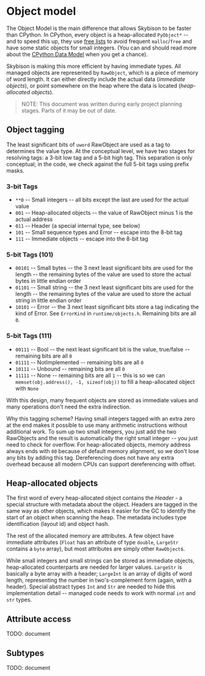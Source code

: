 # Object model

The Object Model is the main difference that allows Skybison to be faster than
CPython. In CPython, every object is a heap-allocated `PyObject*`  -- and to
speed this up, they use [free lists](https://en.wikipedia.org/wiki/Free_list)
to avoid frequent `malloc`/`free` and have some static objects for small integers.
(You can and should read more about the [CPython Data
Model](https://docs.python.org/3/reference/datamodel.html) when you get a
chance).

Skybison is making this more efficient by having immediate types. All managed
objects are represented by `RawObject`, which is  a piece of memory of word
length. It can either directly include the actual data (*immediate objects*),
or point somewhere on the heap where the data is located (*heap-allocated
objects*).

> NOTE: This document was written during early project planning stages. Parts
> of it may be out of date.

## Object tagging

The least significant bits of `uword` RawObject are used as a tag to determines
the value type. At the conceptual level, we have two stages for resolving tags:
a 3-bit low tag and a 5-bit high tag. This separation is only conceptual; in
the code, we check against the full 5-bit tags using prefix masks.

### 3-bit Tags

* `**0` -- Small integers -- all bits except the last are used for the actual
  value
* `001` -- Heap-allocated objects -- the value of RawObject minus 1 is the actual
  address
* `011` -- Header (a special internal type, see below)
* `101` -- Small sequence types and Error -- escape into the 8-bit tag
* `111` -- Immediate objects -- escape into the 8-bit tag

### 5-bit Tags (101)

* `00101` -- Small bytes -- the 3 next least significant bits are used for the
  length -- the remaining bytes of the value are used to store the actual bytes
  in little endian order
* `01101` -- Small string --  the 3 next least significant bits are used for the
  length -- the remaining bytes of the value are used to store the actual string
  in little endian order
* `10101` -- Error -- the 3 next least significant bits store a tag indicating
  the kind of Error. See `ErrorKind` in `runtime/objects.h`. Remaining bits are
  all `0`.

### 5-bit Tags (111)

* `00111` -- Bool -- the next least significant bit is the value, true/false --
  remaining bits are all `0`
* `01111` -- NotImplemented -- remaining bits are all `0`
* `10111` -- Unbound -- remaining bits are all `0`
* `11111` -- None -- remaining bits are all `1` -- this is so we can
  `memset(obj.address(), -1, sizeof(obj))` to fill a heap-allocated object with
  `None`

With this design, many frequent objects are stored as immediate values and many
operations don't need the extra indirection.

Why this tagging scheme? Having small integers tagged with an extra zero at the
end makes it possible to use many arithmetic instructions without additional
work. To sum up two small integers, you just add the two RawObjects and the
result is automatically the right small integer -- you just need to check for
overflow. For heap-allocated objects, memory address always ends with `00`
because of default memory alignment, so we don't lose any bits by adding this
tag. Dereferencing does not have any extra overhead because all modern CPUs can
support dereferencing with offset.

## Heap-allocated objects

The first word of every heap-allocated object contains the *Header* - a special
structure with metadata about the object. Headers are tagged in the same way as
other objects, which makes it easier for the GC to identify the start of an
object when scanning the heap. The metadata includes type identification
(layout id) and object hash.

The rest of the allocated memory are attributes. A few object have immediate
attributes (`Float` has an attribute of type `double`, `LargeStr` contains a
`byte` array), but most attributes are simply other `RawObject`s.

While small integers and small strings can be stored as immediate objects,
heap-allocated counterparts are needed for larger values. `LargeStr` is
basically a byte array with a header; `LargeInt` is an array of digits of word
length, representing the number in two's-complement form (again, with a
header). Special abstract types `Int` and `Str` are needed to hide this
implementation detail -- managed code needs to work with normal `int` and `str`
types.

## Attribute access

TODO: document

## Subtypes

TODO: document
